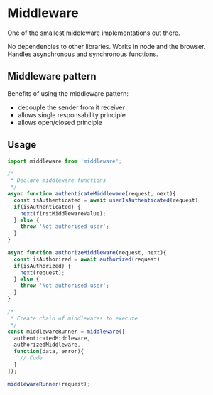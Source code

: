 # Middleware

One of the smallest middleware implementations out there.

No dependencies to other libraries. Works in node and the browser. Handles asynchronous and synchronous functions.

## Middleware pattern
Benefits of using the middleware pattern:
- decouple the sender from it receiver
- allows single responsability principle
- allows open/closed principle

## Usage

```javascript
import middleware from 'middleware';

/*
 * Declare middleware functions
 */
async function authenticateMiddleware(request, next){
  const isAuthenticated = await userIsAuthenticated(request)
  if(isAuthenticated) {
    next(firstMiddlewareValue);
  } else {
    throw 'Not authorised user';
  }
}

async function authorizeMiddleware(request, next){
  const isAuthorized = await authorized(request)
  if(isAuthorized) {
    next(request);
  } else {
    throw 'Not authorised user';
  }
}

/*
 * Create chain of middlewares to execute
 */
const middlewareRunner = middleware([
  authenticatedMiddleware,
  authorizedMiddleware,
  function(data, error){
    // Code
  }
]);

middlewareRunner(request);
```
